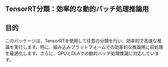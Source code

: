 ## TensorRT分類：効率的な動的バッチ処理推論用

## 目的

このパッケージは、TensorRTを使用して任意の分類を行い、効率的で高速な推論を実行します。特に、組み込みプラットフォームでの効率的な推論用に前処理を最適化します。さらに、GPUとDLAでの動的バッチ処理推論に対応しています。

